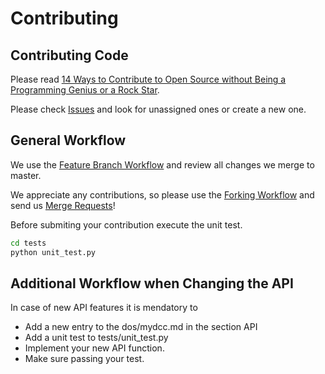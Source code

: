 # Contributing
## Contributing Code  

Please read [14 Ways to Contribute to Open Source without Being a Programming Genius or a Rock Star](https://smartbear.com/blog/test-and-monitor/14-ways-to-contribute-to-open-source-without-being/ ).

Please check [Issues](https://code.siemens.com/siemens/code/-/issues) and look for unassigned ones or create a new one.

## General Workflow

We use the [Feature Branch Workflow](https://www.atlassian.com/git/tutorials/comparing-workflows/feature-branch-workflow) and review all changes we merge to master.

We appreciate any contributions, so please use the [Forking Workflow](https://www.atlassian.com/git/tutorials/comparing-workflows/forking-workflow) and send us [Merge Requests](https://code.siemens.com/help/user/project/merge_requests/index.md)!

Before submiting your contribution execute the unit test. 
```bash
cd tests
python unit_test.py
```
## Additional Workflow when Changing the API

In case of new API features it is mendatory to
* Add a new entry to the dos/mydcc.md in the section API
* Add a unit test to tests/unit_test.py
* Implement your new API function.
* Make sure passing your test.


